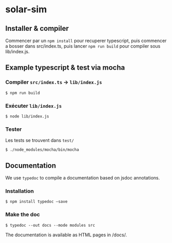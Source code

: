 # solar-sim

## Installer & compiler

Commencer par un ```npm install``` pour recuperer typescript, puis commencer a bosser dans src/index.ts, puis lancer ```npm run build``` pour compiler sous lib/index.js.

## Example typescript & test via mocha

### Compiler `src/index.ts` -> `lib/index.js`

```
$ npm run build
```

### Exécuter `lib/index.js`

```
$ node lib/index.js
```

### Tester

Les tests se trouvent dans `test/`

```
$ ./node_modules/mocha/bin/mocha
```

## Documentation

We use `typedoc` to compile a documentation based on jsdoc annotations.

### Installation
```
$ npm install typedoc –save
```

### Make the doc
```
$ typedoc --out docs --mode modules src
```

The documentation is available as HTML pages in /docs/.
